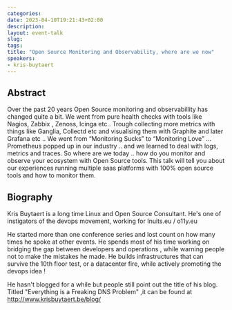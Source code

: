 ```yaml
---
categories:
date: 2023-04-10T19:21:43+02:00
description:
layout: event-talk
slug:
tags:
title: "Open Source Monitoring and Observability, where are we now"
speakers:
- kris-buytaert
---
```


## Abstract

Over the past 20 years Open Source monitoring and observabillity has changed quite a bit. We went from pure health checks with tools like Nagios, Zabbix , Zenoss, Icinga etc..
Trough collecting more metrics with things like Ganglia, Collectd etc and visualising them with Graphite and later Grafana etc .. We went from “Monitoring Sucks” to “Monitoring Love” …
Prometheus popped up in our industry .. and we learned to deal with logs, metrics and traces.
So where are we today .. how do you monitor and observe your ecosystem with Open Source tools.
This talk will tell you about our experiences running multiple saas platforms with 100% open source tools and how to monitor them.

## Biography

Kris Buytaert is a long time Linux and Open Source Consultant. He's one of instigators of the devops movement, working for Inuits.eu / o11y.eu

He started more than one conference series and lost count on how many times he spoke at other events. He spends most of his time working on bridging the gap between developers and operations , while warning people not to make the mistakes he made. He builds infrastructures that can survive the 10th floor test, or a datacenter fire, while actively promoting the devops idea !

He hasn't blogged for a while but people still point out the title of his blog. Titled "Everything is a Freaking DNS Problem" ,it can be found at http://www.krisbuytaert.be/blog/
